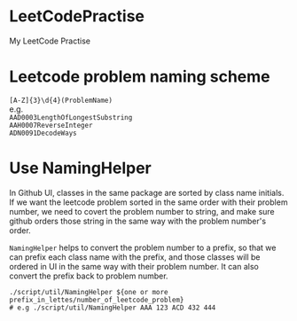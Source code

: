 # LeetCodePractise

My LeetCode Practise

# Leetcode problem naming scheme

`[A-Z]{3}\d{4}(ProblemName)`<br>
e.g.<br>
`AAD0003LengthOfLongestSubstring`<br>
`AAH0007ReverseInteger`<br>
`ADN0091DecodeWays`

# Use NamingHelper

In Github UI, classes in the same package are sorted by class name initials.
If we want the leetcode problem sorted in the same order with their problem number,
we need to covert the problem number to string,
and make sure github orders those string in the same way with the problem number's order.

`NamingHelper` helps to convert the problem number to a prefix, so that we can prefix each class name with the prefix,
and those classes will be ordered in UI in the same way with their problem number.
It can also convert the prefix back to problem number.

```shell script
./script/util/NamingHelper ${one or more prefix_in_lettes/number_of_leetcode_problem}
# e.g ./script/util/NamingHelper AAA 123 ACD 432 444
```
